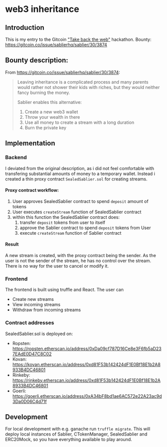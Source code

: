# web3 inheritance
## Introduction
This is my entry to the Gitcoin ["Take back the web"](https://gitcoin.co/hackathon/take-back-the-web) hackathon.
Bounty: https://gitcoin.co/issue/sablierhq/sablier/30/3874

## Bounty description:
From https://gitcoin.co/issue/sablierhq/sablier/30/3874:
> Leaving inheritance is a complicated process and many parents would rather not shower their kids with riches, but they would neither fancy burning the money.
>  
>  Sablier enables this alternative:
>  
>  1. Create a new web3 wallet
>  2. Throw your wealth in there
>  3. Use all money to create a stream with a long duration
>  4. Burn the private key

## Implementation
### Backend
I deviated from the original description, as i did not feel comfortable with
transfering substantial amounts of money to a temporary wallet. Instead i created
a thin proxy contract `SealedSablier.sol` for creating streams. 
#### Proxy contract workflow:
1. User approves SealedSablier contract to spend `deposit` amount of tokens
1. User executes `createStream` function of SealedSablier contract
1. within this function the SealedSablier contract does:
   1. transfer `deposit` tokens from user to itself
   1. approve the Sablier contract to spend `deposit` tokens from User
   1. execute `createStream` function of Sablier contract
#### Result
A new stream is created, with the proxy contract being the sender. As the user is
not the sender of the stream, he has no control over the stream. There is no way
for the user to cancel or modify it.
### Frontend
The frontend is built using truffle and React. 
The user can
- Create new streams
- View incoming streams
- Withdraw from incoming streams

### Contract addresses
SealedSablier.sol is deployed on:
- Ropsten: https://ropsten.etherscan.io/address/0xDa09cf787D16Ce8e3F6fb5aD237EAdE0D47C8C02
- Kovan: https://kovan.etherscan.io/address/0xd81F53b142424dF1E0Bf18E1b2A8933B4DC46801
- Rinkeby: https://rinkeby.etherscan.io/address/0xd81F53b142424dF1E0Bf18E1b2A8933B4DC46801
- Goerli: https://goerli.etherscan.io/address/0xA34bF8bd1ae6AC572e22A23ac9d3Da0D06C4d71f

## Development
For local development with e.g. ganache run `truffle migrate`. This will deploy
local instances of Sablier, CTokenManager, SealedSablier and ERC20Mock, so you
have everything available to play around.

